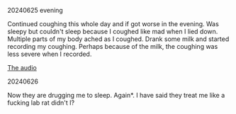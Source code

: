 20240625 evening

Continued coughing this whole day and if got worse in the evening. Was sleepy but couldn't sleep because I coughed like mad when I lied down. Multiple parts of my body ached as I coughed. Drank some milk and started recording my coughing. Perhaps because of the milk, the coughing was less severe when I recorded.

[The audio](https://github.com/locharp/asylum_audio/tree/main/coughing)


20240626

Now they are drugging me to sleep. Again*. I have said they treat me like a fucking lab rat didn't I?
